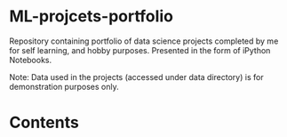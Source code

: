 # ML-projcets-portfolio
Repository containing portfolio of data science projects completed by me for self learning, and hobby purposes. Presented in the form of iPython Notebooks.


Note: Data used in the projects (accessed under data directory) is for demonstration purposes only.

# Contents
